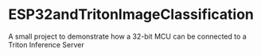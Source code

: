 # ESP32andTritonImageClassification
A small project to demonstrate how a 32-bit MCU can be connected to a Triton Inference Server 
